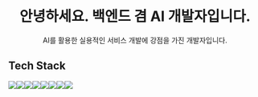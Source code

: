 <h1 align="center">안녕하세요. 백엔드 겸 AI 개발자입니다.</h1>
<p align="center">AI를 활용한 실용적인 서비스 개발에 강점을 가진 개발자입니다.</p>


## Tech Stack  
<img src="https://img.shields.io/badge/Java-007396?style=flat-square&logo=java&logoColor=white"/><img src="https://img.shields.io/badge/SpringBoot-6DB33F?style=flat-square&logo=springboot&logoColor=white"/><img src="https://img.shields.io/badge/FastAPI-009688?style=flat-square&logo=fastapi&logoColor=white"/><img src="https://img.shields.io/badge/Python-3776AB?style=flat-square&logo=python&logoColor=white"/><img src="https://img.shields.io/badge/MySQL-4479A1?style=flat-square&logo=mysql&logoColor=white"/><img src="https://img.shields.io/badge/HuggingFace-FCC21B?style=flat-square&logo=huggingface&logoColor=black"/><img src="https://img.shields.io/badge/OpenAI-412991?style=flat-square&logo=openai&logoColor=white"/><img src="https://img.shields.io/badge/GitHub-181717?style=flat-square&logo=github&logoColor=white"/>


